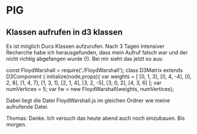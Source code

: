# PIG

## Klassen aufrufen in d3 klassen
Es ist möglich Ducs Klassen aufzurufen. Nach 3 Tagen intensiver Recherche habe ich 
herausgefunden, dass mein Aufruf falsch war und der nicht richtig abgefangen wurde (!). 
Bei mir sieht das jetzt so aus:

const FloydWarshall = require('./FloydWarshall');
class D3Matrix extends D3Component {
	initialize(node,props){
			var weights = [
				[0, 1, 3],
				[0, 4, -4],
				[0, 2, 8],
				[1, 4, 7],
				[1, 3, 1],
				[2, 1, 4],
				[3, 2, -5],
				[3, 0, 2],
				[4, 3, 6]
			];
			var numVertices = 5;
			var fw = new FloydWarshall(weights, numVertices);

Dabei liegt die Datei FloydWarshall.js im gleichen Ordner wie meine aufrufende Datei. 


Thomas:
Danke. Ich versuch das heute abend auch noch einzubauen. Bis morgen.
